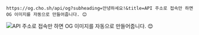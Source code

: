 ```
https://og.cho.sh/api/og?subheading=안녕하세요!&title=API 주소로 접속만 하면 OG 이미지를 자동으로 만들어줍니다. 😊
```

![API 주소로 접속만 하면 OG 이미지를 자동으로 만들어줍니다. 😊](https://og.cho.sh/api/og?title=API%20%EC%A3%BC%EC%86%8C%EB%A1%9C%20%EC%A0%91%EC%86%8D%EB%A7%8C%20%ED%95%98%EB%A9%B4%20OG%20%EC%9D%B4%EB%AF%B8%EC%A7%80%EB%A5%BC%20%EC%9E%90%EB%8F%99%EC%9C%BC%EB%A1%9C%20%EB%A7%8C%EB%93%A4%EC%96%B4%EC%A4%8D%EB%8B%88%EB%8B%A4.%20%F0%9F%98%8A&subheading=%EC%95%88%EB%85%95%ED%95%98%EC%84%B8%EC%9A%94!)
